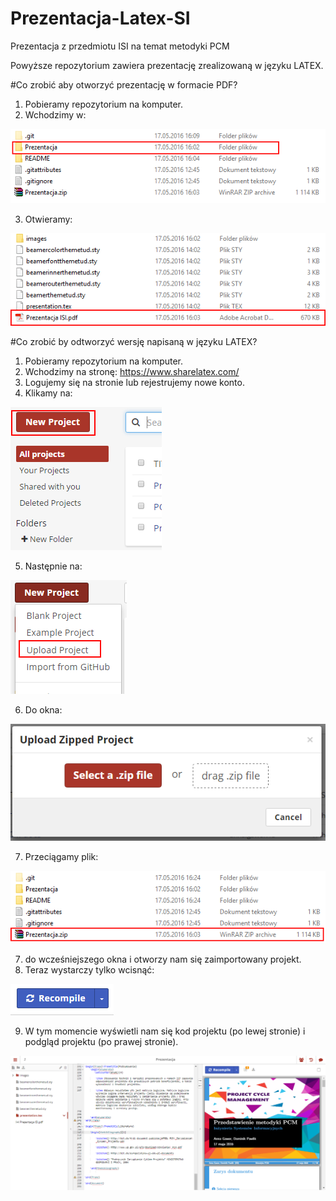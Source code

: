 # Prezentacja-Latex-SI
Prezentacja z przedmiotu ISI na temat metodyki PCM

Powyższe repozytorium zawiera prezentację zrealizowaną w języku LATEX.

#Co zrobić aby otworzyć prezentację w formacie PDF?

1. Pobieramy repozytorium na komputer.
2. Wchodzimy w:

![alt tag](README/1.PNG)

3. Otwieramy:

![alt tag](README/2.PNG)

#Co zrobić by odtworzyć wersję napisaną w języku LATEX?

1. Pobieramy repozytorium na komputer.
2. Wchodzimy na stronę: https://www.sharelatex.com/
3. Logujemy się na stronie lub rejestrujemy nowe konto.
4. Klikamy na:

![alt tag](README/3.PNG)

5. Następnie na:

![alt tag](README/4.PNG)

6. Do okna:

![alt tag](README/5.PNG)

7. Przeciągamy plik:

![alt tag](README/6.PNG)

7. do wcześniejszego okna i otworzy nam się zaimportowany projekt.
8. Teraz wystarczy tylko wcisnąć:

![alt tag](README/7.PNG)

9. W tym momencie wyświetli nam się kod projektu (po lewej stronie) i podgląd projektu (po prawej stronie).

![alt tag](README/8.PNG)

